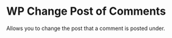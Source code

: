 WP Change Post of Comments
==========================

Allows you to change the post that a comment is posted under.
